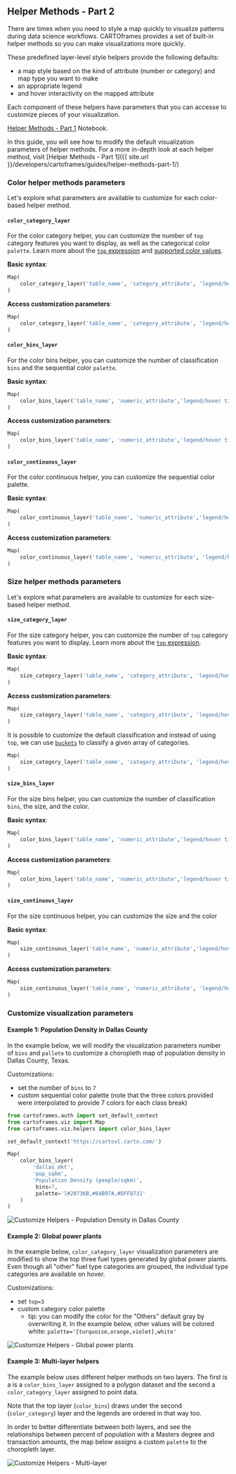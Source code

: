 ## Helper Methods - Part 2

There are times when you need to style a map quickly to visualize patterns during data science workflows. CARTOframes provides a set of built-in helper methods so you can make visualizations more quickly.

These predefined layer-level style helpers provide the following defaults:
- a map style based on the kind of attribute (number or category) and map type you want to make
- an appropriate legend
- and hover interactivity on the mapped attribute

Each component of these helpers have parameters that you can accesse to customize pieces of your visualization.

[Helper Methods - Part 1](https://github.com/CartoDB/cartoframes/blob/develop/examples/04_helper_methods/01_helper_methods_part_1.ipynb) Notebook.

In this guide, you will see how to modify the default visualization parameters of helper methods. For a more in-depth look at each helper method, visit [Helper Methods - Part 1]({{ site.url }}/developers/cartoframes/guides/helper-methods-part-1/)

### Color helper methods parameters

Let's explore what parameters are available to customize for each color-based helper method. 

#### `color_category_layer`

For the color category helper, you can customize the number of `top` category features you want to display, as well as the categorical color `palette`. Learn more about the [`top` expression](https://carto.com/developers/carto-vl/reference/#cartoexpressionstop) and [supported color values](https://carto.com/developers/carto-vl/guides/data-driven-visualizations-part-2/#color-values).

**Basic syntax**:

```py
Map(
    color_category_layer('table_name', 'category_attribute', 'legend/hover title')
)
```

**Access customization parameters**:

```py
Map(
    color_category_layer('table_name', 'category_attribute', 'legend/hover title', top=11, palette='bold')
)
```

#### `color_bins_layer`

For the color bins helper, you can customize the number of classification `bins` and the sequential color `palette`.

**Basic syntax**:

```py
Map(
    color_bins_layer('table_name', 'numeric_attribute','legend/hover title')
)
```

**Access customization parameters**:

```py
Map(
    color_bins_layer('table_name', 'numeric_attribute','legend/hover title', bins=5, palette='purpor')
)
```
  
#### `color_continuous_layer`

For the color continuous helper, you can customize the sequential color palette.

**Basic syntax**:

```py
Map(
    color_continuous_layer('table_name', 'numeric_attribute','legend/hover title')
)
```

**Access customization parameters**:

```py
Map(
    color_continuous_layer('table_name', 'numeric_attribute', 'legend/hover title', palette='sunset')
)
```

### Size helper methods parameters

Let's explore what parameters are available to customize for each size-based helper method. 

#### `size_category_layer`

For the size category helper, you can customize the number of `top` category features you want to display. Learn more about the [`top` expression](https://carto.com/developers/carto-vl/reference/#cartoexpressionstop).

**Basic syntax**:

```py
Map(
    size_category_layer('table_name', 'category_attribute', 'legend/hover title')
)
```

**Access customization parameters**:

```py
Map(
    size_category_layer('table_name', 'category_attribute', 'legend/hover title', top=11, size='[10, 100]', color='blue')
)
```

It is possible to customize the default classification and instead of using `top`, we can use [`buckets`](https://carto.com/developers/carto-vl/reference/#cartoexpressionsbuckets) to classify a given array of categories.

```py
Map(
    size_category_layer('table_name', 'category_attribute', 'legend/hover title', cat="['category_a', 'category_b']")
)
```

#### `size_bins_layer`

For the size bins helper, you can customize the number of classification `bins`, the size, and the color.

**Basic syntax**:

```py
Map(
    color_bins_layer('table_name', 'numeric_attribute','legend/hover title')
)
```

**Access customization parameters**:

```py
Map(
    color_bins_layer('table_name', 'numeric_attribute','legend/hover title', bins=5, size="[10, 100]", color='blue')
)
```
  
#### `size_continuous_layer`

For the size continuous helper, you can customize the size and the color

**Basic syntax**:

```py
Map(
    size_continuous_layer('table_name', 'numeric_attribute','legend/hover title')
)
```

**Access customization parameters**:

```py
Map(
    size_continuous_layer('table_name', 'numeric_attribute', 'legend/hover title', size='[10, 100]', color='blue')
)
```

### Customize visualization parameters

#### Example 1: Population Density in Dallas County

In the example below, we will modify the visualization parameters number of `bins` and `pallete` to customize a choropleth map of population density in Dallas County, Texas. 

Customizations:
- set the number of `bins` to `7` 
- custom sequential color palette (note that the three colors provided were interpolated to provide 7 colors for each class break)

```py
from cartoframes.auth import set_default_context
from cartoframes.viz import Map
from cartoframes.viz.helpers import color_bins_layer

set_default_context('https://cartovl.carto.com/')

Map(
    color_bins_layer(
        'dallas_mkt',
        'pop_sqkm',
        'Population Density (people/sqkm)',
         bins=7,
         palette='[#20736B,#64B97A,#DFF873]'
    )
)
```

![Customize Helpers - Population Density in Dallas County](../../img/guides/helper-methods-2/example-1.png)

#### Example 2: Global power plants

In the example below, `color_category_layer` visualization parameters are modified to show the top three fuel types generated by global power plants. Even though all "other" fuel type categories are grouped, the individual type categories are available on hover.

Customizations:
- set `top=3`
- custom category color palette
  - tip: you can modify the color for the "Others" default gray by overwriting it. In the example below, other values will be colored white:
    `palette='[turquoise,orange,violet],white'`

![Customize Helpers - Global power plants](../../img/guides/helper-methods-2/example-2.png)

#### Example 3: Multi-layer helpers

The example below uses different helper methods on two layers. The first is a is a `color_bins_layer` assigned to a polygon dataset and the second a `color_category_layer` assigned to point data.

Note that the top layer (`color_bins`) draws under the second (`color_category`) layer and the legends are ordered in that way too.

In order to better differentiate between both layers, and see the relationships between percent of population with a Masters degree and transaction amounts, the map below assigns a custom `palette` to the choropleth layer.

![Customize Helpers - Multi-layer](../../img/guides/helper-methods-2/example-3.png)
